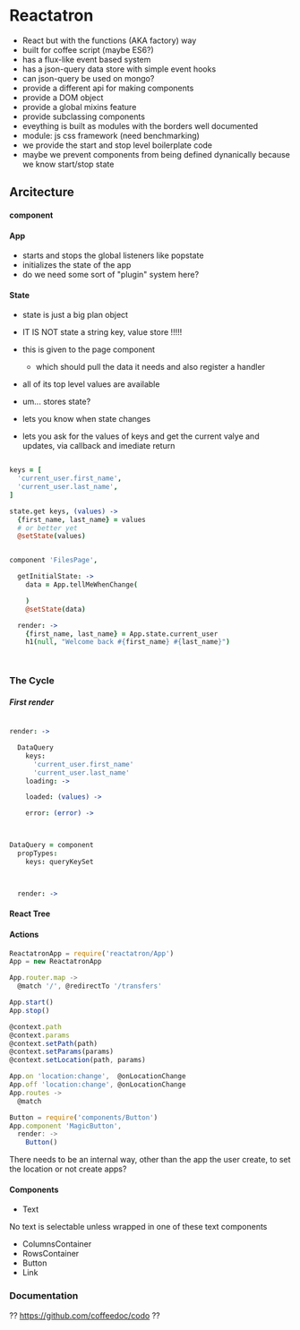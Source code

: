 # Reactatron

- React but with the functions (AKA factory) way
- built for coffee script (maybe ES6?)
- has a flux-like event based system
- has a json-query data store with simple event hooks
- can json-query be used on mongo?
- provide a different api for making components
- provide a DOM object
- provide a global mixins feature
- provide subclassing components
- eveything is built as modules with the borders well documented
- module: js css framework (need benchmarking)
- we provide the start and stop level boilerplate code
- maybe we prevent components from being defined dynanically because we know start/stop state


## Arcitecture


#### component



#### App

- starts and stops the global listeners like popstate
- initializes the state of the app
- do we need some sort of "plugin" system here?


#### State


- state is just a big plan object
- IT IS NOT state a string key, value store !!!!!



- this is given to the page component
  - which should pull the data it needs and also register a handler
- all of its top level values are available
- um... stores state?
- lets you know when state changes
- lets you ask for the values of keys and get the current valye and updates, via callback and imediate return

```coffee

keys = [
  'current_user.first_name',
  'current_user.last_name',
]

state.get keys, (values) ->
  {first_name, last_name} = values
  # or better yet
  @setState(values)


component 'FilesPage',

  getInitialState: ->
    data = App.tellMeWhenChange(

    )
    @setState(data)

  render: ->
    {first_name, last_name} = App.state.current_user
    h1(null, "Welcome back #{first_name} #{last_name}")




```

### The Cycle

##### First render


```coffee

render: ->

  DataQuery
    keys:
      'current_user.first_name'
      'current_user.last_name'
    loading: ->

    loaded: (values) ->

    error: (error) ->



DataQuery = component
  propTypes:
    keys: queryKeySet



  render: ->


```



#### React Tree



#### Actions



```js
ReactatronApp = require('reactatron/App')
App = new ReactatronApp

App.router.map ->
  @match '/', @redirectTo '/transfers'

App.start()
App.stop()

@context.path
@context.params
@context.setPath(path)
@context.setParams(params)
@context.setLocation(path, params)

App.on 'location:change',  @onLocationChange
App.off 'location:change', @onLocationChange
App.routes ->
  @match

Button = require('components/Button')
App.component 'MagicButton',
  render: ->
    Button()
```

There needs to be an internal way, other than the app the user create, to set the location
or not create apps?








#### Components

- Text

No text is selectable unless wrapped in one of these text components

- ColumnsContainer
- RowsContainer
- Button
- Link




### Documentation


?? https://github.com/coffeedoc/codo ??
